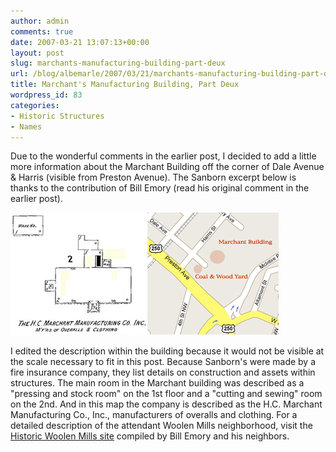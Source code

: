 ```yaml
---
author: admin
comments: true
date: 2007-03-21 13:07:13+00:00
layout: post
slug: marchants-manufacturing-building-part-deux
url: /blog/albemarle/2007/03/21/marchants-manufacturing-building-part-deux/
title: Marchant's Manufacturing Building, Part Deux
wordpress_id: 83
categories:
- Historic Structures
- Names
---
```


Due to the wonderful comments in the earlier post, I decided to add a little more information about the Marchant Building off the corner of Dale Avenue & Harris (visible from Preston Avenue). The Sanborn excerpt below is thanks to the contribution of Bill Emory (read his original comment in the earlier post).






![Marchant Sanborn Map](/wp-content/uploads/2007/03/marchantsanborn.jpg)



I edited the description within the building because it would not be visible at the scale necessary to fit in this post. Because Sanborn's were made by a fire insurance company, they list details on construction and assets within structures. The main room in the Marchant building was described as a "pressing and stock room" on the 1st floor and a "cutting and sewing" room on the 2nd. And in this map the company is described as the H.C. Marchant Manufacturing Co., Inc., manufacturers of overalls and clothing. For a detailed description of the attendant Woolen Mills neighborhood, visit the [Historic Woolen Mills site](http://www.historicwoolenmills.org/) compiled by Bill Emory and his neighbors.



